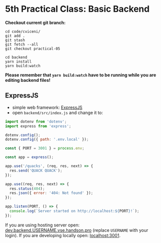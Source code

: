 # 5th Practical Class: Basic Backend

**Checkout current git branch:**

```
cd code/cviceni/
git add .
git stash
git fetch --all
git checkout practical-05

cd backend
yarn install
yarn build:watch
```

**Please remember that `yarn build:watch` have to be running while you are editing backend files!**

## ExpressJS

- simple web framework: [ExpressJS](https://expressjs.com/)
- open `backend/src/index.js` and change it to:

```js
import dotenv from 'dotenv';
import express from 'express';

dotenv.config();
dotenv.config({ path: '.env.local' });

const { PORT = 3001 } = process.env;

const app = express();

app.use('/quacks', (req, res, next) => {
  res.send('QUACK QUACK');
});

app.use((req, res, next) => {
  res.status(404);
  res.json({ error: '404: Not found' });
});

app.listen(PORT, () => {
  console.log(`Server started on http://localhost:${PORT}!`);
});
```

If you are using hosting server open: [dev.backend.USERNAME.vse.handson.pro](http://dev.backend.USERNAME.vse.handson.pro/) (replace `USERNAME` with your login).
If you are developing locally open: [localhost:3001](http://localhost:3001/).
